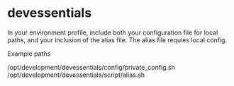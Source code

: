 # devessentials
In your environment profile, include both your configuration file for local paths, and your inclusion of the alias file. The alias file requies local config.

Example paths

/opt/development/devessentials/config/private_config.sh
/opt/development/devessentials/script/alias.sh
